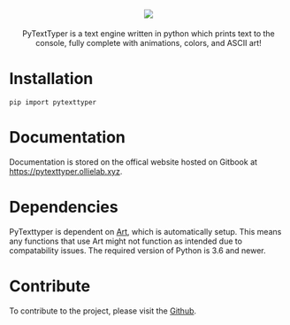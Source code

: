 <h1 align="center">
<img src="https://github.com/Ollielab/PyTextTyper/blob/main/images/logo.svg">
</h1>

<p align="center">
PyTextTyper is a text engine written in python which prints text to the console, fully complete with animations, colors, and ASCII art!
</p>


# Installation
`pip import pytexttyper`

<h1>Documentation</h1>
Documentation is stored on the offical website hosted on Gitbook at <a href="https://pytexttyper.ollielab.xyz">https://pytexttyper.ollielab.xyz</a>.

<br>
<h1>Dependencies</h1>
PyTexttyper is dependent on <a href="https://github.com/sepandhaghighi/art">Art</a>, which is automatically setup. This means any functions that use Art might not function as intended due to compatability issues. The required version of Python is 3.6 and newer.

<br>
<h1>Contribute</h1>
To contribute to the project, please visit the <a href="https://github.com/Ollielab/PyTextTyper">Github</a>.
